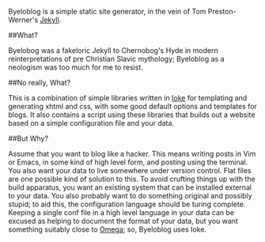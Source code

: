 Byeloblog is a simple static site generator, in the vein of Tom Preston-Werner's [Jekyll](https://github.com/mojombo/jekyll).

##What?

Byelobog was a fakeloric Jekyll to Chernobog's Hyde in modern reinterpretations of pre Christian Slavic mythology; Byeloblog as a neologism was too much for me to resist.

##No really, What?

This is a combination of simple libraries written in [Ioke](http://ioke.org) for templating and generating xhtml and css, with some good default options and templates for blogs. It also contains a script using these libraries that builds out a website based on a simple configuration file and your data.

##But Why?

Assume that you want to blog like a hacker.  This means writing posts in Vim or Emacs, in some kind of high level form, and posting using the terminal.  You also want your data to live somewhere under version control.  Flat files are one possible kind of solution to this. To avoid crufting things up with the build apparatus, you want an existing system that can be installed external to your data.  You also probably want to do something original and possibly stupid; to aid this, the configuration language should be turing complete. Keeping a single conf file in a high level language in your data can be excused as helping to document the format of your data, but you want something suitably close to [Omega](http://flaviusb.net/2011/01/08/%CE%A9.html); so, Byeloblog uses Ioke.

